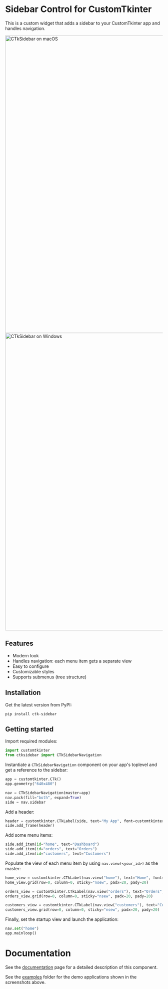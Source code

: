 # Sidebar Control for CustomTkinter
This is a custom widget that adds a sidebar to your CustomTkinter app and handles navigation.

<img width="950" alt="CTkSidebar on macOS " src="https://github.com/user-attachments/assets/a5431186-93fa-410b-97e0-6a251ce0a7ce" />

<img width="950" alt="CTkSidebar on Windows" src="https://github.com/user-attachments/assets/9125a544-d606-4049-81b3-5d0c76ea9bd5" />

## Features
- Modern look
- Handles navigation: each menu item gets a separate view
- Easy to configure
- Customizable styles
- Supports submenus (tree structure)

## Installation
Get the latest version from PyPI:
```
pip install ctk-sidebar
```

## Getting started
Import required modules:
```python
import customtkinter
from ctksidebar import CTkSidebarNavigation
```

Instantiate a `CTkSidebarNavigation` component on your app's toplevel and get a reference to the sidebar:
```python
app = customtkinter.CTk()
app.geometry("640x480")

nav = CTkSidebarNavigation(master=app) 
nav.pack(fill="both", expand=True)
side = nav.sidebar
```

Add a header:
```python
header = customtkinter.CTkLabel(side, text="My App", font=customtkinter.CTkFont(size=20, weight="bold"), fg_color="transparent", anchor="center", height=70)
side.add_frame(header)
```

Add some menu items:
```python
side.add_item(id="home", text="Dashboard")
side.add_item(id="orders", text="Orders")
side.add_item(id="customers", text="Customers")
```

Populate the view of each menu item by using `nav.view(<your_id>)` as the master:
```python
home_view = customtkinter.CTkLabel(nav.view("home"), text="Home", font=customtkinter.CTkFont(size=20, weight="bold"), fg_color="transparent")
home_view.grid(row=0, column=0, sticky="nsew", padx=20, pady=20)

orders_view = customtkinter.CTkLabel(nav.view("orders"), text="Orders", font=customtkinter.CTkFont(size=20, weight="bold"), fg_color="transparent")
orders_view.grid(row=0, column=0, sticky="nsew", padx=20, pady=20)

customers_view = customtkinter.CTkLabel(nav.view("customers"), text="Customers", font=customtkinter.CTkFont(size=20, weight="bold"), fg_color="transparent")
customers_view.grid(row=0, column=0, sticky="nsew", padx=20, pady=20)
```

Finally, set the startup view and launch the application:
```python
nav.set("home")
app.mainloop()
```

# Documentation
See the [documentation](docs/DOCUMENTATION.md) page for a detailed description of this component.

See the [examples](examples/) folder for the demo applications shown in the screenshots above.
